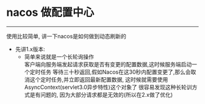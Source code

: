 # nacos 做配置中心
***
使用比较简单, 讲一下nacos是如何做到动态刷新的

- 先讲1.x版本:
   - 简单来说就是一个长轮询操作 <br/>
     客户端向服务端发起请求获取是否有变更的配置数据,这时候服务端启动一个定时任务
     等待三十秒返回,假如Nacos在这30秒内配置变更了,那么会取消这个定时任务,并立即返回最新配置数据,
     这时候就需要使用AsyncContext(servlet3.0异步特性)这个对象了
     很容易发现这种长轮训方式是有问题的, 因为大部分请求都是无效的(所以在2.x做了优化)
     
     
    